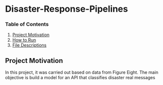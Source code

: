# Disaster-Response-Pipelines

### Table of Contents

1. [Project Motivation](#motivation)
2. [How to Run](#run)
3. [File Descriptions](#files)


## Project Motivation <a name="motivation"></a>

In this project, it was carried out based on data from Figure Eight. 
The main objective is build a model for an API that classifies disaster real messages
